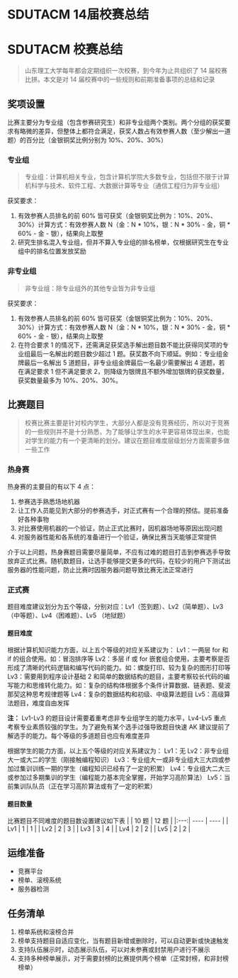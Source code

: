 # SDUTACM 14届校赛总结



# SDUTACM 校赛总结
> 山东理工大学每年都会定期组织一次校赛，到今年为止共组织了 14 届校赛比拼。本文是对 14 届校赛中的一些规则和前期准备事项的总结和记录

## 奖项设置
比赛主要分为专业组（包含参赛研究生）和非专业组两个类别。两个分组的获奖要求有略微的差异，但整体上都符合满足，获奖人数占有效参赛人数（至少解出一道题）的百分比（金银铜奖比例分别为 10%、20%、30%）

### 专业组
> 专业组：计算机相关专业，包含计算机学院大多数专业，包括但不限于计算机科学与技术、软件工程、大数据计算等专业（通信工程归为非专业组）

获奖要求：
1. 有效参赛人员排名的前 60% 皆可获奖（金银铜奖比例为：10%、20%、30%）计算方式：有效参赛人数 N（金：N * 10%，银：N * 30% - 金，铜  * 60% - 金 - 银），结果向上取整
2. 研究生排名混入专业组，但并不算入专业组的排名榜单，仅根据研究生在专业组中的排名位置发放奖励

### 非专业组
> 非专业组：除专业组外的其他专业皆为非专业组

获奖要求：
1. 有效参赛人员排名的前 60% 皆可获奖（金银铜奖比例为：10%、20%、30%）计算方式：有效参赛人数 N（金：N * 10%，银：N * 30% - 金，铜 * 60% - 金 - 银），结果向上取整
2. 在符合要求 1 的情况下，还需满足获奖选手解出题目数不能比获得同奖项的专业组最后一名解出的题目数少超过 1 题。获奖数不向下顺延。例如：专业组金牌最后一名解出 5 道题目，非专业组金牌最后一名最少需要解出 4 道题，若在满足要求 1 但不满足要求 2，则降级为银牌且不额外增加银牌的获奖数量，获奖数量最多为 10%、20%、30%。

## 比赛题目
> 校赛比赛主要是针对校内学生，大部分人都是没有竞赛经历，所以对于竞赛的一些规则并不是十分熟悉，为了能够让学生的水平更容易体现出来，也能对学生的能力有一个更清晰的划分。建议在题目难度层级划分方面需要多做一些工作

### 热身赛
热身赛的主要目的有以下 4 点：
1. 参赛选手熟悉场地机器
2. 让工作人员能见到大部分的参赛选手，对正式赛有一个合理的预估。提前准备好各种事物
3. 对比赛使用机器的一个验证，防止正式比赛时，因机器场地等原因出现问题
4. 对服务器性能和各系统的准备进行一个验证，确保比赛当天能够正常提供

介于以上问题，热身赛题目需要尽量简单，不应有过难的题目打击到参赛选手导致放弃正式比赛。随机数题目，让选手能够提交更多的代码，在较少的用户下测试出服务器的性能问题，防止比赛时因服务器问题导致比赛无法正常进行

### 正式赛
题目难度建议划分为五个等级，分别对应：Lv1（签到题）、Lv2（简单题）、Lv3（中等题）、Lv4（困难题）、Lv5 （地狱题）

#### 题目难度
根据计算机知识能力方面，以上五个等级的对应关系建议为：
Lv1：一两层 for 和 if 的组合使用。如：冒泡排序等
Lv2：多层 if 或 for 嵌套组合使用，主要考察是否形成了清晰的代码逻辑和编写代码的能力。如：螺旋打印、较为复杂的图形打印等
Lv3：需要用到程序设计基础 2 和简单的数据结构的题目，主要考察较长代码的编写能力和思维转化能力。如：复杂的结构体根据多个条件计算数据、链表题、斐波那契这种思考规律题等
Lv4：复杂的数据结构和初级、中级算法题目
Lv5：高级算法题目，难度自由发挥

**注：** Lv1-Lv3 的题目设计需要着重考虑非专业组学生的能力水平，Lv4-Lv5 重点考察专业素质较强的学生。为了避免有某个选手过强导致题目快速 AK 建议提前了解选手的能力。每个等级的多道题目也应有难度差异



根据学生的能力方面，以上五个等级的对应关系建议为：
Lv1：无
Lv2：非专业组大一或大二的学生（刚接触编程知识）
Lv3：专业组大一或非专业组大三大四或参加过集训训练一期的学生（编程知识已经有了一定的积累）
Lv4：专业组大二大三或参加过多期集训的学生（编程能力基本完全掌握，开始学习高阶算法）
Lv5：当前集训队队员（正在学习高阶算法或有了一定的积累）

#### 题目数量
比赛题目不同难度的题目数设置建议如下表
|     | 10 题 | 12 题 |
|:---:| ---- | ---- |
| Lv1 | 1    | 1    |
| Lv2 | 2    | 3    |
| Lv3 | 3    | 4    |
| Lv4 | 2    | 2    |
| Lv5 | 2    | 2    |

## 运维准备
- 竞赛平台
- 榜单、滚榜系统
- 服务器检测

## 任务清单
1. 榜单系统和滚榜合并
2. 榜单支持题目自适应变化，当有题目新增或删除时，可以自动更新或快速触发
3. 支持队伍展示时，动态展示队伍，可以对未参赛或封禁用户进行不展示
4. 支持多种榜单展示，对于需要封榜的比赛提供两个榜单（正常封榜，和非封榜榜单）

